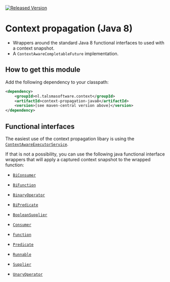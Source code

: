 [![Released Version][maven-img]][maven] 

# Context propagation (Java 8)

- Wrappers around the standard Java 8 functional interfaces to used with a context snapshot.
- A `ContextAwareCompletableFuture` implementation.

## How to get this module

Add the following dependency to your classpath:
```xml
<dependency>
    <groupId>nl.talsmasoftware.context</groupId>
    <artifactId>context-propagation-java8</artifactId>
    <version>[see maven-central version above]</version>
</dependency>
```

## Functional interfaces

The easiest use of the context propagation libary is using the
[`ContextAwareExecutorService`](https://javadoc.io/page/nl.talsmasoftware.context/context-propagation/latest/nl/talsmasoftware/context/executors/ContextAwareExecutorService.html).

If that is not a possibility, you can use the following java functional interface wrappers
that will apply a captured context snapshot to the wrapped function:

- [`BiConsumer`](https://javadoc.io/page/nl.talsmasoftware.context/context-propagation-java8/latest/nl/talsmasoftware/context/functions/BiConsumerWithContext.html)
- [`BiFunction`](https://javadoc.io/page/nl.talsmasoftware.context/context-propagation-java8/latest/nl/talsmasoftware/context/functions/BiFunctionWithContext.html)
- [`BinaryOperator`](https://javadoc.io/page/nl.talsmasoftware.context/context-propagation-java8/latest/nl/talsmasoftware/context/functions/BinaryOperatorWithContext.html)
- [`BiPredicate`](https://javadoc.io/page/nl.talsmasoftware.context/context-propagation-java8/latest/nl/talsmasoftware/context/functions/BiPredicateWithContext.html)
- [`BooleanSupplier`](https://javadoc.io/page/nl.talsmasoftware.context/context-propagation-java8/latest/nl/talsmasoftware/context/functions/BooleanSupplierWithContext.html)
- [`Consumer`](https://javadoc.io/page/nl.talsmasoftware.context/context-propagation-java8/latest/nl/talsmasoftware/context/functions/ConsumerWithContext.html)
- [`Function`](https://javadoc.io/page/nl.talsmasoftware.context/context-propagation-java8/latest/nl/talsmasoftware/context/functions/FunctionWithContext.html)
- [`Predicate`](https://javadoc.io/page/nl.talsmasoftware.context/context-propagation-java8/latest/nl/talsmasoftware/context/functions/PredicateWithContext.html)
- [`Runnable`](https://javadoc.io/page/nl.talsmasoftware.context/context-propagation-java8/latest/nl/talsmasoftware/context/functions/RunnableWithContext.html)
- [`Supplier`](https://javadoc.io/page/nl.talsmasoftware.context/context-propagation-java8/latest/nl/talsmasoftware/context/functions/SupplierWithContext.html)
- [`UnaryOperator`](https://javadoc.io/page/nl.talsmasoftware.context/context-propagation-java8/latest/nl/talsmasoftware/context/functions/UnaryOperatorWithContext.html)

  [maven-img]: https://img.shields.io/maven-central/v/nl.talsmasoftware.context/context-propagation-java8.svg
  [maven]: http://search.maven.org/#search%7Cga%7C1%7Cg%3A%22nl.talsmasoftware.context%22%20AND%20a%3A%22context-propagation-java8%22
